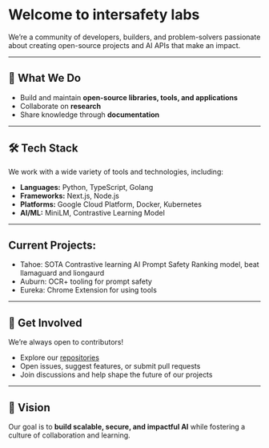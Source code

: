 # Welcome to intersafety labs

We’re a community of developers, builders, and problem-solvers passionate about creating open-source projects and AI APIs that make an impact.  

---

## 🚀 What We Do
- Build and maintain **open-source libraries, tools, and applications**  
- Collaborate on **research**  
- Share knowledge through **documentation**  

---

## 🛠️ Tech Stack
We work with a wide variety of tools and technologies, including:  
- **Languages:** Python, TypeScript, Golang  
- **Frameworks:** Next.js, Node.js  
- **Platforms:** Google Cloud Platform, Docker, Kubernetes  
- **AI/ML:** MiniLM, Contrastive Learning Model

---

## Current Projects:
- Tahoe: SOTA Contrastive learning AI Prompt Safety Ranking model, beat llamaguard and liongaurd
- Auburn: OCR+ tooling for prompt safety
- Eureka: Chrome Extension for using tools

---

## 🤝 Get Involved
We’re always open to contributors!  
- Explore our [repositories](https://github.com/intersafety)  
- Open issues, suggest features, or submit pull requests  
- Join discussions and help shape the future of our projects  

---

## 🌟 Vision
Our goal is to **build scalable, secure, and impactful AI** while fostering a culture of collaboration and learning.  
